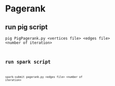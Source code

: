 # Pagerank

## run pig script
<code>pig PigPagerank.py \<vertices file\> \<edges file\> \<number of iteration\><code>

## run spark script
<code>spark-submit pagerank.py \<edges file\> \<number of iteration\><code>
